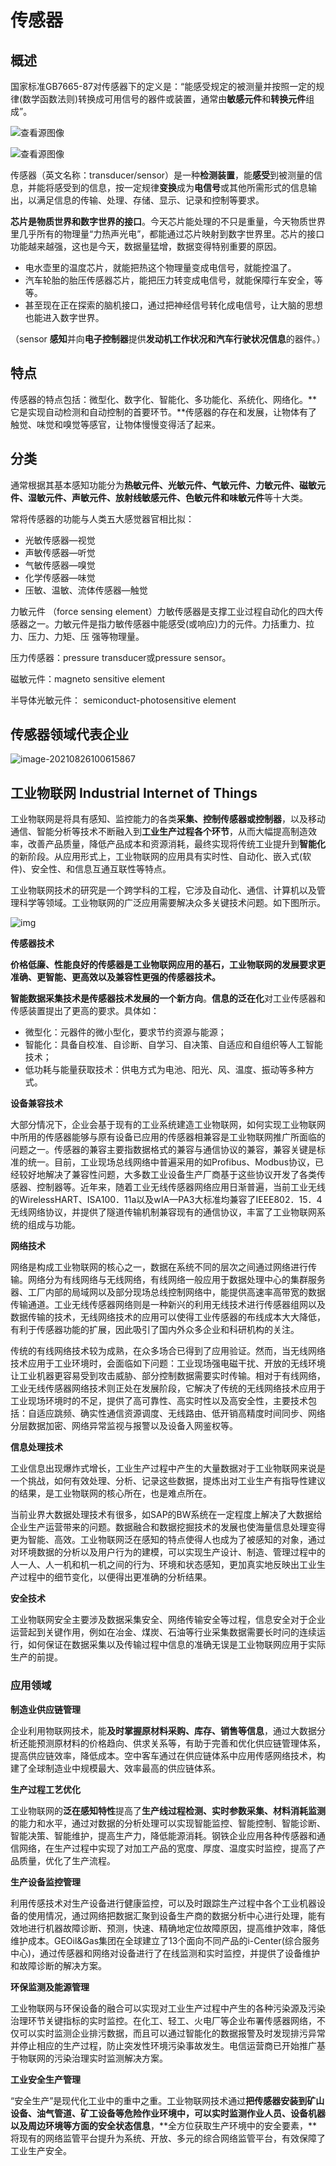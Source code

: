 # 传感器

## 概述

国家标准GB7665-87对传感器下的定义是：“能感受规定的被测量并按照一定的规律(数学函数法则)转换成可用信号的器件或装置，通常由**敏感元件**和**转换元件**组成”。

![查看源图像](https://i.loli.net/2021/08/26/vs6Hc87PryD4U9X.png)





![查看源图像](https://tse1-mm.cn.bing.net/th/id/R-C.372a8c056ed829b1e769cf7a57e1d99b?rik=%2bivVccH7V3S9hg&riu=http%3a%2f%2fwww.elecfans.com%2farticle%2fUploadPic%2f2009-9%2f2009911121317884.gif&ehk=wFPQQ%2fkkir0hO78zqgy0hX%2f9HyZuthUkDJqRUP4DsPM%3d&risl=&pid=ImgRaw&r=0)

传感器（英文名称：transducer/sensor）是一种**检测装置**，能**感受**到被测量的信息，并能将感受到的信息，按一定规律**变换**成为**电信号**或其他所需形式的信息输出，以满足信息的传输、处理、存储、显示、记录和控制等要求。

**芯片是物质世界和数字世界的接口**。今天芯片能处理的不只是重量，今天物质世界里几乎所有的物理量“力热声光电”，都能通过芯片映射到数字世界里。芯片的接口功能越来越强，这也是今天，数据量猛增，数据变得特别重要的原因。

- 电水壶里的温度芯片，就能把热这个物理量变成电信号，就能控温了。
- 汽车轮胎的胎压传感器芯片，能把压力转变成电信号，就能保障行车安全，等等。
- 甚至现在正在探索的脑机接口，通过把神经信号转化成电信号，让大脑的思想也能进入数字世界。

（sensor **感知**并向**电子控制器**提供**发动机工作状况和汽车行驶状况信息**的器件。）

## 特点

传感器的特点包括：微型化、数字化、智能化、多功能化、系统化、网络化。**它是实现自动检测和自动控制的首要环节。**传感器的存在和发展，让物体有了触觉、味觉和嗅觉等感官，让物体慢慢变得活了起来。



## 分类

通常根据其基本感知功能分为**热敏元件、光敏元件、气敏元件、力敏元件、磁敏元件、湿敏元件、声敏元件、放射线敏感元件、色敏元件和味敏元件**等十大类。

常将传感器的功能与人类五大感觉器官相比拟：

- 光敏传感器—视觉
- 声敏传感器—听觉
- 气敏传感器—嗅觉
- 化学传感器—味觉
- 压敏、温敏、流体传感器—触觉

力敏元件 （force sensing element）力敏传感器是支撑工业过程自动化的四大传感器之一。力敏元件是指力敏传感器中能感受(或响应)力的元件。力括重力、拉力、压力、力矩、压 强等物理量。

压力传感器：pressure transducer或pressure sensor。

磁敏元件：magneto sensitive element

半导体光敏元件： semiconduct-photosensitive element

## 传感器领域代表企业

![image-20210826100615867](https://i.loli.net/2021/08/26/jm4EXK6LbYNh3dS.png)



## 工业物联网 Industrial Internet of Things

工业物联网是将具有感知、监控能力的各类**采集、控制传感器或控制器**，以及移动通信、智能分析等技术不断融入到**工业生产过程各个环节**，从而大幅提高制造效率，改善产品质量，降低产品成本和资源消耗，最终实现将传统工业提升到**智能化**的新阶段。从应用形式上，工业物联网的应用具有实时性、自动化、嵌入式(软件)、安全性、和信息互通互联性等特点。

工业物联网技术的研究是一个跨学科的工程，它涉及自动化、通信、计算机以及管理科学等领域。工业物联网的广泛应用需要解决众多关键技术问题。如下图所示。

![img](https://i.loli.net/2021/08/26/aE3m16HnNcJ5Kbe.png)



**传感器技术**

**价格低廉、性能良好的传感器是工业物联网应用的基石，工业物联网的发展要求更准确、更智能、更高效以及兼容性更强的传感器技术。**

**智能数据采集技术是传感器技术发展的一个新方向**。**信息的泛在化**对工业传感器和传感装置提出了更高的要求。具体如：

* 微型化：元器件的微小型化，要求节约资源与能源；
* 智能化：具备自校准、自诊断、自学习、自决策、自适应和自组织等人工智能技术；
* 低功耗与能量获取技术：供电方式为电池、阳光、风、温度、振动等多种方式。

**设备兼容技术**

大部分情况下，企业会基于现有的工业系统建造工业物联网，如何实现工业物联网中所用的传感器能够与原有设备已应用的传感器相兼容是工业物联网推广所面临的问题之一。传感器的兼容主要指数据格式的兼容与通信协议的兼容，兼容关键是标准的统一。目前，工业现场总线网络中普遍采用的如Profibus、Modbus协议，已经较好地解决了兼容性问题，大多数工业设备生产厂商基于这些协议开发了各类传感器、控制器等。近年来，随着工业无线传感器网络应用日渐普遍，当前工业无线的WirelessHART、ISA100．11a以及wIA—PA3大标准均兼容了IEEE802．15．4无线网络协议，并提供了隧道传输机制兼容现有的通信协议，丰富了工业物联网系统的组成与功能。

**网络技术**

网络是构成工业物联网的核心之一，数据在系统不同的层次之间通过网络进行传输。网络分为有线网络与无线网络，有线网络一般应用于数据处理中心的集群服务器、工厂内部的局域网以及部分现场总线控制网络中，能提供高速率高带宽的数据传输通道。工业无线传感器网络则是一种新兴的利用无线技术进行传感器组网以及数据传输的技术，无线网络技术的应用可以使得工业传感器的布线成本大大降低，有利于传感器功能的扩展，因此吸引了国内外众多企业和科研机构的关注。

传统的有线网络技术较为成熟，在众多场合已得到了应用验证。然而，当无线网络技术应用于工业环境时，会面临如下问题：工业现场强电磁干扰、开放的无线环境让工业机器更容易受到攻击威胁、部分控制数据需要实时传输。相对于有线网络，工业无线传感器网络技术则正处在发展阶段，它解决了传统的无线网络技术应用于工业现场环境时的不足，提供了高可靠性、高实时性以及高安全性，主要技术包括：自适应跳频、确实性通信资源调度、无线路由、低开销高精度时间同步、网络分层数据加密、网络异常监视与报警以及设备入网鉴权等。

**信息处理技术**

工业信息出现爆炸式增长，工业生产过程中产生的大量数据对于工业物联网来说是一个挑战，如何有效处理、分析、记录这些数据，提炼出对工业生产有指导性建议的结果，是工业物联网的核心所在，也是难点所在。

当前业界大数据处理技术有很多，如SAP的BW系统在一定程度上解决了大数据给企业生产运营带来的问题。数据融合和数据挖掘技术的发展也使海量信息处理变得更为智能、高效。工业物联网泛在感知的特点使得人也成为了被感知的对象，通过对环境数据的分析以及用户行为的建模，可以实现生产设计、制造、管理过程中的人一人、人一机和机一机之间的行为、环境和状态感知，更加真实地反映出工业生产过程中的细节变化，以便得出更准确的分析结果。

**安全技术**

工业物联网安全主要涉及数据采集安全、网络传输安全等过程，信息安全对于企业运营起到关键作用，例如在冶金、煤炭、石油等行业采集数据需要长时问的连续运行，如何保证在数据采集以及传输过程中信息的准确无误是工业物联网应用于实际生产的前提。



### 应用领域

**制造业供应链管理**

企业利用物联网技术，能**及时掌握原材料采购、库存、销售等信息**，通过大数据分析还能预测原材料的价格趋向、供求关系等，有助于完善和优化供应链管理体系，提高供应链效率，降低成本。空中客车通过在供应链体系中应用传感网络技术，构建了全球制造业中规模最大、效率最高的供应链体系。

**生产过程工艺优化**

工业物联网的**泛在感知特性**提高了**生产线过程检测、实时参数采集、材料消耗监测**的能力和水平，通过对数据的分析处理可以实现智能监控、智能控制、智能诊断、智能决策、智能维护，提高生产力，降低能源消耗。钢铁企业应用各种传感器和通信网络，在生产过程中实现了对加工产品的宽度、厚度、温度实时监控，提高了产品质量，优化了生产流程。

**生产设备监控管理**

利用传感技术对生产设备进行健康监控，可以及时跟踪生产过程中各个工业机器设备的使用情况，通过网络把数据汇聚到设备生产商的数据分析中心进行处理，能有效地进行机器故障诊断、预测，快速、精确地定位故障原因，提高维护效率，降低维护成本。GEOil&Gas集团在全球建立了13个面向不同产品的i-Center(综合服务中心)，通过传感器和网络对设备进行了在线监测和实时监控，并提供了设备维护和故障诊断的解决方案。

**环保监测及能源管理**

工业物联网与环保设备的融合可以实现对工业生产过程中产生的各种污染源及污染治理环节关键指标的实时监控。在化工、轻工、火电厂等企业布署传感器网络，不仅可以实时监测企业排污数据，而且可以通过智能化的数据报警及时发现排污异常并停止相应的生产过程，防止突发性环境污染事故发生。电信运营商已开始推广基于物联网的污染治理实时监测解决方案。

**工业安全生产管理**

“安全生产”是现代化工业中的重中之重。工业物联网技术通过**把传感器安装到矿山设备、油气管道、矿工设备等危险作业环境中，可以实时监测作业人员、设备机器以及周边环境等方面的安全状态信息**，**全方位获取生产环境中的安全要素，**将现有的网络监管平台提升为系统、开放、多元的综合网络监管平台，有效保障了工业生产安全。



